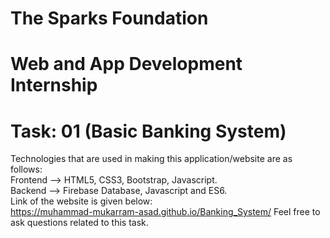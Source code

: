 # The Sparks Foundation
# Web and App Development Internship
# Task: 01 (Basic Banking System)  
Technologies that are used in making this application/website are as follows:  
Frontend --> HTML5, CSS3, Bootstrap, Javascript.  
Backend --> Firebase Database, Javascript and ES6.  
Link of the website is given below:  
https://muhammad-mukarram-asad.github.io/Banking_System/
Feel free to ask questions related to this task.
